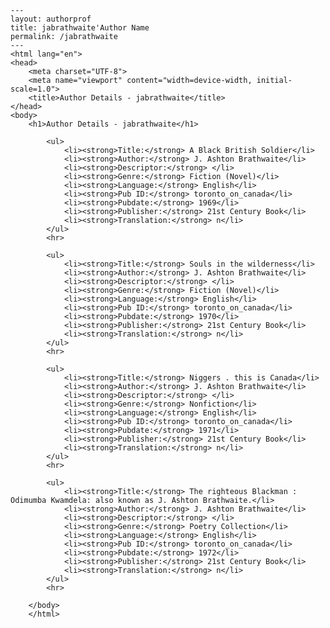 
    ---
    layout: authorprof
    title: jabrathwaite'Author Name 
    permalink: /jabrathwaite
    ---
    <html lang="en">
    <head>
        <meta charset="UTF-8">
        <meta name="viewport" content="width=device-width, initial-scale=1.0">
        <title>Author Details - jabrathwaite</title>
    </head>
    <body>
        <h1>Author Details - jabrathwaite</h1>
        
            <ul>
                <li><strong>Title:</strong> A Black British Soldier</li>
                <li><strong>Author:</strong> J. Ashton Brathwaite</li>
                <li><strong>Descriptor:</strong> </li>
                <li><strong>Genre:</strong> Fiction (Novel)</li>
                <li><strong>Language:</strong> English</li>
                <li><strong>Pub ID:</strong> toronto_on_canada</li>
                <li><strong>Pubdate:</strong> 1969</li>
                <li><strong>Publisher:</strong> 21st Century Book</li>
                <li><strong>Translation:</strong> n</li>
            </ul>
            <hr>
            
            <ul>
                <li><strong>Title:</strong> Souls in the wilderness</li>
                <li><strong>Author:</strong> J. Ashton Brathwaite</li>
                <li><strong>Descriptor:</strong> </li>
                <li><strong>Genre:</strong> Fiction (Novel)</li>
                <li><strong>Language:</strong> English</li>
                <li><strong>Pub ID:</strong> toronto_on_canada</li>
                <li><strong>Pubdate:</strong> 1970</li>
                <li><strong>Publisher:</strong> 21st Century Book</li>
                <li><strong>Translation:</strong> n</li>
            </ul>
            <hr>
            
            <ul>
                <li><strong>Title:</strong> Niggers . this is Canada</li>
                <li><strong>Author:</strong> J. Ashton Brathwaite</li>
                <li><strong>Descriptor:</strong> </li>
                <li><strong>Genre:</strong> Nonfiction</li>
                <li><strong>Language:</strong> English</li>
                <li><strong>Pub ID:</strong> toronto_on_canada</li>
                <li><strong>Pubdate:</strong> 1971</li>
                <li><strong>Publisher:</strong> 21st Century Book</li>
                <li><strong>Translation:</strong> n</li>
            </ul>
            <hr>
            
            <ul>
                <li><strong>Title:</strong> The righteous Blackman : Odimumba Kwamdela: also known as J. Ashton Brathwaite.</li>
                <li><strong>Author:</strong> J. Ashton Brathwaite</li>
                <li><strong>Descriptor:</strong> </li>
                <li><strong>Genre:</strong> Poetry Collection</li>
                <li><strong>Language:</strong> English</li>
                <li><strong>Pub ID:</strong> toronto_on_canada</li>
                <li><strong>Pubdate:</strong> 1972</li>
                <li><strong>Publisher:</strong> 21st Century Book</li>
                <li><strong>Translation:</strong> n</li>
            </ul>
            <hr>
            
        </body>
        </html>
        
